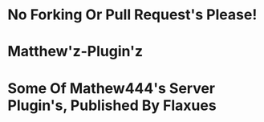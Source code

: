 # No Forking Or Pull Request's Please!
# Matthew'z-Plugin'z
# Some Of Mathew444's Server Plugin's, Published By Flaxues
